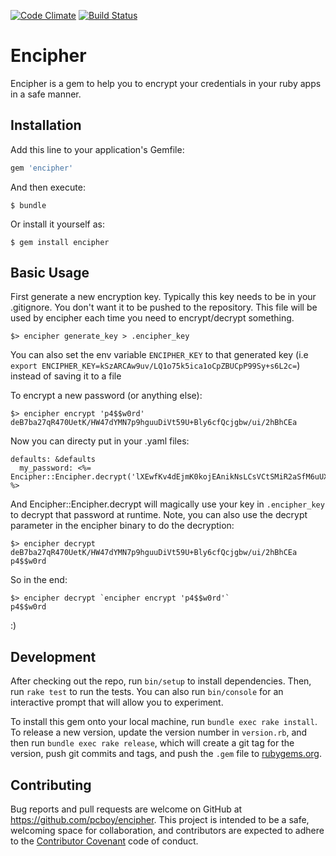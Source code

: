 [![Code Climate](https://codeclimate.com/github/pcboy/encipher/badges/gpa.svg)](https://codeclimate.com/github/pcboy/encipher)
[![Build Status](https://travis-ci.org/pcboy/encipher.svg)](https://travis-ci.org/pcboy/encipher)

# Encipher

Encipher is a gem to help you to encrypt your credentials in your ruby apps in a safe manner.

## Installation

Add this line to your application's Gemfile:

```ruby
gem 'encipher'
```

And then execute:

    $ bundle

Or install it yourself as:

    $ gem install encipher

## Basic Usage

First generate a new encryption key. Typically this key needs to be in your .gitignore.
You don't want it to be pushed to the repository. This file will be used by encipher each time you need to encrypt/decrypt something.
```
$> encipher generate_key > .encipher_key
```
You can also set the env variable `ENCIPHER_KEY` to that generated key (i.e `export ENCIPHER_KEY=kSzARCAw9uv/LQ1o75k5ica1oCpZBUCpP99Sy+s6L2c=`) instead of saving it to a file 

To encrypt a new password (or anything else):
```
$> encipher encrypt 'p4$$w0rd'
deB7ba27qR470UetK/HW47dYMN7p9hguuDiVt59U+Bly6cfQcjgbw/ui/2hBhCEa
```

Now you can directy put in your .yaml files:
```
defaults: &defaults
  my_password: <%= Encipher::Encipher.decrypt('lXEwfKv4dEjmK0kojEAnikNsLCsVCtSMiR2aSfM6uUXYn2DzCZ3O7SA9HaGnMp/kEEsI') %>
```

And Encipher::Encipher.decrypt will magically use your key in `.encipher_key` to decrypt that password at runtime. 
Note, you can also use the decrypt parameter in the encipher binary to do the decryption:
```
$> encipher decrypt deB7ba27qR470UetK/HW47dYMN7p9hguuDiVt59U+Bly6cfQcjgbw/ui/2hBhCEa 
p4$$w0rd 
```
So in the end:
```
$> encipher decrypt `encipher encrypt 'p4$$w0rd'`
p4$$w0rd
```

:)

## Development

After checking out the repo, run `bin/setup` to install dependencies. Then, run `rake test` to run the tests. You can also run `bin/console` for an interactive prompt that will allow you to experiment.

To install this gem onto your local machine, run `bundle exec rake install`. To release a new version, update the version number in `version.rb`, and then run `bundle exec rake release`, which will create a git tag for the version, push git commits and tags, and push the `.gem` file to [rubygems.org](https://rubygems.org).

## Contributing

Bug reports and pull requests are welcome on GitHub at https://github.com/pcboy/encipher. This project is intended to be a safe, welcoming space for collaboration, and contributors are expected to adhere to the [Contributor Covenant](http://contributor-covenant.org) code of conduct.

